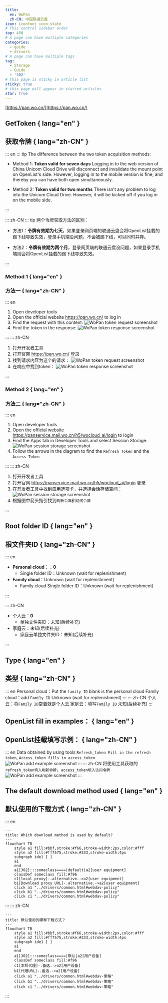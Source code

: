 ```yaml
---
title:
  en: WoPan
  zh-CN: 中国联通云盘
icon: iconfont icon-state
# This control sidebar order
top: 450
# A page can have multiple categories
categories:
  - guide
  - drivers
# A page can have multiple tags
tag:
  - Storage
  - Guide
  - '302'
# this page is sticky in article list
sticky: true
# this page will appear in starred articles
star: true
---
```


[https://pan.wo.cn/](https://pan.wo.cn/)

## GetToken { lang="en" }

## 获取令牌 { lang="zh-CN" }

::: en
::: tip
The difference between the two token acquisition methods:

- Method 1: **Token valid for seven days** Logging in to the web version of China Unicom Cloud Drive will disconnect and invalidate the mount point on OpenList's side. However, logging in to the mobile version is fine, and thereby you can have both open simultaneously.

- Method 2: **Token valid for two months** There isn't any problem to log into the Unicom Cloud Drive. However, it will be kicked off if you log in on the mobile side.

:::

::: zh-CN
::: tip
两个令牌获取方法的区别：

- 方法1：**令牌有效期为七天**，如果登录网页端的联通云盘会将OpenList挂载的踢下线导致失效，登录手机端没问题，不会被踢下线，可以同时并存。

- 方法2：**令牌有效期为两个月**，登录网页端的联通云盘没问题，如果登录手机端则会将OpenList挂载的踢下线导致失效。

:::

### Method 1 { lang="en" }

### 方法一 { lang="zh-CN" }

::: en

1. Open developer tools
2. Open the official website <https://pan.wo.cn/> to log in
3. Find the request with this content:
   ![WoPan token request screenshot](/img/drivers/wopan/wopan-req.png)
4. Find the token in the response:
   ![WoPan token response screenshot](/img/drivers/wopan/wopan-resp.png)

:::
::: zh-CN

1. 打开开发者工具
2. 打开官网 <https://pan.wo.cn/> 登录
3. 找到请求内容为这个的请求：
   ![WoPan token request screenshot](/img/drivers/wopan/wopan-req.png)
4. 在响应中找到token：
   ![WoPan token response screenshot](/img/drivers/wopan/wopan-resp.png)

:::

### Method 2 { lang="en" }

### 方法二 { lang="zh-CN" }

::: en

1. Open developer tools
2. Open the official website <https://panservice.mail.wo.cn/h5/wocloud_ai/login> to login
3. Find the Apps tab in Developer Tools and select Session Storage:
   ![WoPan session storage screenshot](/img/drivers/wopan/wopan-session-storage.png)
4. Follow the arrows in the diagram to find the `Refresh Token` and the `Access Token`

:::
::: zh-CN

1. 打开开发者工具
2. 打开官网 <https://panservice.mail.wo.cn/h5/wocloud_ai/login> 登录
3. 在开发者工具中找到应用选项卡，并选择会话存储空间：
   ![WoPan session storage screenshot](/img/drivers/wopan/wopan-session-storage.png)
4. 根据图中箭头指引找到`刷新令牌`和`访问令牌`

:::

## Root folder ID { lang="en" }

## 根文件夹ID { lang="zh-CN" }

::: en

- **Personal cloud：**：**0**
  - Single folder ID：Unknown (wait for replenishment)
- **Family cloud**：Unknown (wait for replenishment)
  - Family cloud Single folder ID：Unknown (wait for replenishment)

:::

::: zh-CN

- 个人云：**0**
  - 单独文件夹ID：未知(后续补充)
- 家庭云：未知(后续补充)
  - 家庭云单独文件夹ID：未知(后续补充)

:::

## Type { lang="en" }

## 类型 { lang="zh-CN" }

::: en
Personal cloud：Put the `family ID` blank is the personal cloud
Family cloud：add `Family ID` Unknown (wait for replenishment)
:::
::: zh-CN
个人云：将`Family ID`空着就是个人云
家庭云：填写`Family ID` 未知(后续补充)
:::

## OpenList fill in examples： { lang="en" }

## OpenList挂载填写示例： { lang="zh-CN" }

::: en
Data obtained by using tools `Refresh_token Fill in the refresh token`, `Access_token fills in access_token`
![WoPan add example screenshot](/img/drivers/wopan/add-wopan.png)
:::
::: zh-CN
将使用工具获取的 `refresh_token填入刷新令牌`，`access_token填入访问令牌`
![WoPan add example screenshot](/img/drivers/wopan/add-wopan.png)
:::

## The default download method used { lang="en" }

## 默认使用的下载方式 { lang="zh-CN" }

::: en

```mermaid
---
title: Which download method is used by default?
---
flowchart TB
    style a1 fill:#bbf,stroke:#f66,stroke-width:2px,color:#fff
    style a2 fill:#ff7575,stroke:#333,stroke-width:4px
    subgraph ide1 [ ]
    a1
    end
    a1[302]:::someclass====|default|a2[user equipment]
    classDef someclass fill:#f96
    c1[local proxy]-.alternative.->a2[user equipment]
    b1[Download proxy URL]-.alternative.->a2[user equipment]
    click a1 "../drivers/common.html#webdav-policy"
    click b1 "../drivers/common.html#webdav-policy"
    click c1 "../drivers/common.html#webdav-policy"
```

:::
::: zh-CN

```mermaid
---
title: 默认使用的哪种下载方式？
---
flowchart TB
    style a1 fill:#bbf,stroke:#f66,stroke-width:2px,color:#fff
    style a2 fill:#ff7575,stroke:#333,stroke-width:4px
    subgraph ide1 [ ]
    a1
    end
    a1[302]:::someclass====|默认|a2[用户设备]
    classDef someclass fill:#f96
    c1[本机代理]-.备选.->a2[用户设备]
    b1[代理URL]-.备选.->a2[用户设备]
    click a1 "../drivers/common.html#webdav-策略"
    click b1 "../drivers/common.html#webdav-策略"
    click c1 "../drivers/common.html#webdav-策略"
```

:::
